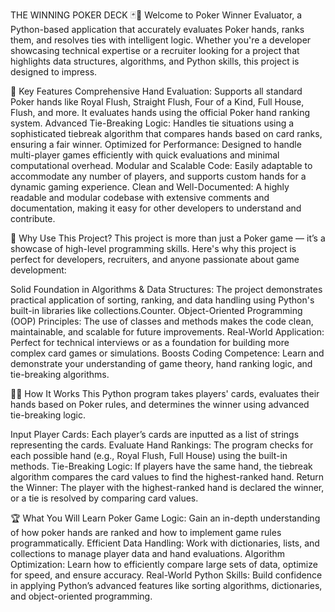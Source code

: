 THE WINNING POKER DECK 🃏🤵
Welcome to Poker Winner Evaluator, a Python-based application that accurately evaluates Poker hands, ranks them, and resolves ties with intelligent logic. Whether you're a developer showcasing technical expertise or a recruiter looking for a project that highlights data structures, algorithms, and Python skills, this project is designed to impress.

🚀 Key Features
Comprehensive Hand Evaluation: Supports all standard Poker hands like Royal Flush, Straight Flush, Four of a Kind, Full House, Flush, and more. It evaluates hands using the official Poker hand ranking system.
Advanced Tie-Breaking Logic: Handles tie situations using a sophisticated tiebreak algorithm that compares hands based on card ranks, ensuring a fair winner.
Optimized for Performance: Designed to handle multi-player games efficiently with quick evaluations and minimal computational overhead.
Modular and Scalable Code: Easily adaptable to accommodate any number of players, and supports custom hands for a dynamic gaming experience.
Clean and Well-Documented: A highly readable and modular codebase with extensive comments and documentation, making it easy for other developers to understand and contribute.

🎯 Why Use This Project?
This project is more than just a Poker game — it’s a showcase of high-level programming skills. Here's why this project is perfect for developers, recruiters, and anyone passionate about game development:

Solid Foundation in Algorithms & Data Structures: The project demonstrates practical application of sorting, ranking, and data handling using Python's built-in libraries like collections.Counter.
Object-Oriented Programming (OOP) Principles: The use of classes and methods makes the code clean, maintainable, and scalable for future improvements.
Real-World Application: Perfect for technical interviews or as a foundation for building more complex card games or simulations.
Boosts Coding Competence: Learn and demonstrate your understanding of game theory, hand ranking logic, and tie-breaking algorithms.

🧑‍💻 How It Works
This Python program takes players' cards, evaluates their hands based on Poker rules, and determines the winner using advanced tie-breaking logic.

Input Player Cards: Each player’s cards are inputted as a list of strings representing the cards.
Evaluate Hand Rankings: The program checks for each possible hand (e.g., Royal Flush, Full House) using the built-in methods.
Tie-Breaking Logic: If players have the same hand, the tiebreak algorithm compares the card values to find the highest-ranked hand.
Return the Winner: The player with the highest-ranked hand is declared the winner, or a tie is resolved by comparing card values.

🏆 What You Will Learn
Poker Game Logic: Gain an in-depth understanding of how poker hands are ranked and how to implement game rules programmatically.
Efficient Data Handling: Work with dictionaries, lists, and collections to manage player data and hand evaluations.
Algorithm Optimization: Learn how to efficiently compare large sets of data, optimize for speed, and ensure accuracy.
Real-World Python Skills: Build confidence in applying Python’s advanced features like sorting algorithms, dictionaries, and object-oriented programming.
